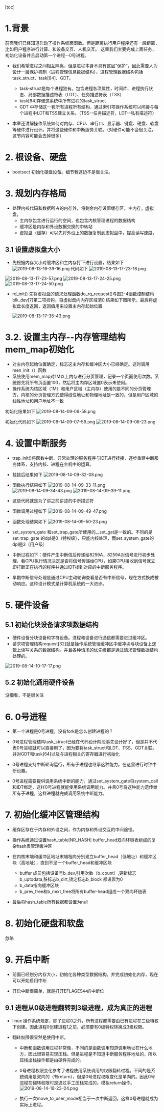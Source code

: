 [toc]
# 1.背景
前面我们已经知道启动了操作系统面函数。但是距离执行用户程序还有一段距离，比如用户程序进行计算、和设备交互、人机交互。
这章我们主要完成上面任务，初始化设备并且启动第一个进程--0号进程。

* 我们希望进程之间相互隔离，但是进程本身不具有这层“保护”，因此需要人为设计一层保护机制（进程管理信息数据结构）。进程管理数据结构包括task_struct、task[64]、GDT。
    * task-struct是每个进程独有。包含进程各项属性，时间片、进程执行状态、局部数据描述符表（LDT）、任务描述符表（TSS）
    * task[64]存储这系统中所有进程的task_struct
    * GDT 中存储这一套所有进程所有结构，通过索引项操作系统可以间接与每个进程中LDT和TSS建立关系。（TSS--任务描述符，LDT--私有描述符）

* 本章还讲解操作系统如何对内存、CPU、串行口、显示器、键盘、硬盘、软盘等硬件进行设计。并将这些硬件和中断服务关联。（对硬件可能不会很关注，这节内容可能会去掉很多）



# 2. 根设备、硬盘
* bootsect 初始化硬盘设备。细节我这边不是很关注。

# 3. 规划内存格局
* 处理内核代码和数据所占的内存外，将剩余内存设置缓存区，主内存，虚拟盘。
    * 主内存包含进行运行的空间，也包含内核管理进程的数据结构
    * 缓冲区是内存和外设数据交换的中转站
    * 虚拟盘（缓存）可以先将外设上的数据复制到虚拟盘中，提高读写速度。


## 3.1 设置虚拟盘大小
* 先根据内存大小对缓冲区和主内存打下进行设置，结果如下
![2019-08-13-16-39-16.png](./images/2019-08-13-16-39-16.png)
代码如下
![2019-08-13-17-23-18.png](./images/2019-08-13-17-23-18.png)

![2019-08-13-17-23-57.png](./images/2019-08-13-17-23-57.png)
![2019-08-13-17-24-25.png](./images/2019-08-13-17-24-25.png)
![2019-08-13-17-24-50.png](./images/2019-08-13-17-24-50.png)

* rd_init() 先将虚拟盘的请求处理函数do_rq_request()与图2-4函数控制结构blk_dev[7]第二项挂钩。将虚拟盘内内存区域清0.结果如下图所示。最后将虚拟盘长度返回，返回值用来设置主内存起始位置
    
    ![2019-08-13-17-35-43.png](./images/2019-08-13-17-35-43.png)

# 3.2. 设置主内存--内存管理结构mem_map初始化
* 对主内存起始位置确定，标志这主内存和缓冲区大小已经确定。这时调用men_init（）函数
* 系统使用mem_map对1M以上内存进行分页管理，记录一个页面使用次数。系统首先将所有页面置100，然后将主内存区域置0表示未使用。
* 操作系统内核区域（1M）和用户区域（主内存）使用的是不同的分页管理方。内核的分页管理方式使得线性地址和物理地址是一致的，但是用户区域的线性地址和用户地址不一致

初始化结果如下
![2019-08-14-09-06-58.png](./images/2019-08-14-09-06-58.png)

初始化代码如下
![2019-08-14-09-07-59.png](./images/2019-08-14-09-07-59.png)
![2019-08-14-09-08-23.png](./images/2019-08-14-09-08-23.png)

# 4. 设置中断服务

* trap_init()将函数中断、异常处理的服务程序与IDT进行挂接，逐步重建中断服务体系，支持内核、进程在主机中的运算。

* 挂接后结果如下
![2019-08-14-09-32-08.png](./images/2019-08-14-09-32-08.png)

* 函数执行结果如下
![2019-08-14-09-33-11.png](./images/2019-08-14-09-33-11.png)
![2019-08-14-09-34-43.png](./images/2019-08-14-09-34-43.png)
![2019-08-14-09-39-11.png](./images/2019-08-14-09-39-11.png)

* 这些代码就是为了讲之前讲述的中断描述符
* 函数调用过程如下
![2019-08-14-09-49-47.png](./images/2019-08-14-09-49-47.png)
* 函数处理结果如下
![2019-08-14-09-50-23.png](./images/2019-08-14-09-50-23.png)

* set_system_gate 和set_trap_gate所使用的__set_gat是一致的。不同的是set_trap_gate 的dpl是0（特权级），只能内核处理，而set_system_gate的dpl是3（用户级）

* 中断过程如下：硬件产生中断信后传递给8259A，8259A对信号进行初步处理，看CPU执行情况决定是否将信号传递给CPU，如果CPU接收到信号就立即打断正在执行的程序并通过IDT找到对应的中断服务程序。


* 早期中断信号处理是通过CPU主动轮询查看是否有中断信号，现在方式换成被动响应。这种设计模式是计算机系统的一大进步。

# 5. 硬件设备
## 5.1 初始化块设备请求项数据结构
* 硬件设备分块设备和字符设备。进程和设备进行通信都需要进过缓冲区。
* 请求项管理结构request[32]就是操作系统管理缓冲区中缓冲块与块设备上逻辑上读写关系的数据结构。并且各种请求的优先级都是通过请求管理数据结构处理的。

![2019-08-14-10-17-17.png](./images/2019-08-14-10-17-17.png)

## 5.2 初始化通用硬件设备
没细看，不是很关注

# 6. 0号进程
* 第一个进程是0号进程。没有fork是怎么创建进程的？

* 0号进程管理结构task_struct已经在代码设计阶段事先设计好了，但是并不代表0号进程就可以直接用了，因为要将task_struct和LDT、TSS、GDT关联。并对GDT和task[64]以及与进程相关的寄存器进行初始化

* 0号进程支持中断轮询运行，所有子进程也继承这种能力。在这里进行时钟中断设置。

* 0号进程需要提供调用系统中断的能力，通过set_system_gate将system_call和IDT绑定，这样0号进程就能使用系统调用能力。并且0号将这种能力遗传给所有子进程，这样进程就完成调用系统中断能力。


# 7. 初始化缓冲区管理结构

* 缓存区存在于内存和外设之间，作为内存和外设交互的中间途径。
* 操作系统通过设置hash_table[NR_HASH] buffer_head双向环链表组成的复杂hash表管理缓冲区

* 在内核末端和缓冲区地址末端相向分别建立buffer_head（低地址）和缓冲区块（高地址），直到不足一个buffer_head和缓冲区块
    * buffer 成员包括设备号b_dev,引用次数（b_count）,更新标志b_uptodata,脏标志b_dirt,锁定标志b_block 都设置为0
    * b_data指向缓冲区块
    * b_prev_free和b_next_free将所有buffer-head组成一个双向环链表 
* 最后将hash_table所有数据都设置为null

# 8. 初始化硬盘和软盘
忽略

# 9. 开启中断
* 前面已经划分内存大小，初始化各种类型数据结构，并完成初始化内存，现在可以开始启用中断

* 开启中断很简单，就是打开EFLAGES中的中断位

## 9.1 进程从0级进程翻转到3级进程，成为真正的进程
* linux 操作系统规定，除了进程0之外，所有进程都需要由已有进程在三级特权下创建。因此进程0创建进程1之前，必须要有0级特权转换成3级权限。

* 翻转权限很显然是使用中断。
    * 中断和函数调用过程非常像，不同的是函数调用知道调用地址在什么地方，因此很容易实现压栈。但是进程是不知道中断服务程序地址的，所以压栈出栈操作都是由硬件完成的。
    * 0号进程权限变化参考了进程使用系统调用的权限翻转过程。不同的是系统调用是双向的（有return），但是0号进程权限变化是单向的。因此0号进程在翻转权限时是通过手工压栈完成的，模拟return操作。
    ![2019-08-14-16-23-04.png](./images/2019-08-14-16-23-04.png)

    * 执行一次move_to_user_mode相当于一次中断返回，这样0号进程就成为实际上进程。

